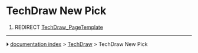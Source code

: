 # TechDraw New Pick
1.  REDIRECT [TechDraw_PageTemplate](TechDraw_PageTemplate.md)



---
⏵ [documentation index](../README.md) > [TechDraw](TechDraw_Workbench.md) > TechDraw New Pick
